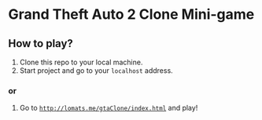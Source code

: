 # Grand Theft Auto 2 Clone Mini-game
## How to play?
1. Clone this repo to your local machine.
2. Start project and go to your <code>localhost</code> address.
### or
1. Go to <code>http://lomats.me/gtaClone/index.html</code> and play!